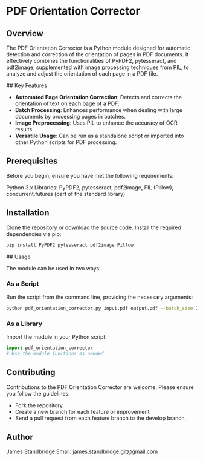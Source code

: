 # PDF Orientation Corrector

## Overview

The PDF Orientation Corrector is a Python module designed for automatic detection and correction of the orientation of pages in PDF documents. It effectively combines the functionalities of PyPDF2, pytesseract, and pdf2image, supplemented with image processing techniques from PIL, to analyze and adjust the orientation of each page in a PDF file.

## Key Features

- **Automated Page Orientation Correction**: Detects and corrects the orientation of text on each page of a PDF.
- **Batch Processing**: Enhances performance when dealing with large documents by processing pages in batches.
- **Image Preprocessing**: Uses PIL to enhance the accuracy of OCR results.
- **Versatile Usage**: Can be run as a standalone script or imported into other Python scripts for PDF processing.

## Prerequisites

Before you begin, ensure you have met the following requirements:

Python 3.x
Libraries: PyPDF2, pytesseract, pdf2image, PIL (Pillow), concurrent.futures (part of the standard library)

## Installation

Clone the repository or download the source code. Install the required dependencies via pip:

```bash
pip install PyPDF2 pytesseract pdf2image Pillow
```

## Usage

The module can be used in two ways:

### As a Script

Run the script from the command line, providing the necessary arguments:

```bash
python pdf_orientation_corrector.py input.pdf output.pdf --batch_size 20 --dpi 300 --verbose
```

### As a Library

Import the module in your Python script:

```python
import pdf_orientation_corrector
# Use the module functions as needed
```

## Contributing

Contributions to the PDF Orientation Corrector are welcome. Please ensure you follow the guidelines:

- Fork the repository.
- Create a new branch for each feature or improvement.
- Send a pull request from each feature branch to the develop branch.

## Author

James Standbridge
Email: james.standbridge.git@gmail.com
